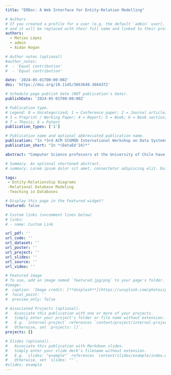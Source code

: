 ```yaml
---
title: "ERDoc: A Web Interface for Entity-Relation Modelling"

# Authors
# If you created a profile for a user (e.g. the default `admin` user), write the username (folder name) here
# and it will be replaced with their full name and linked to their profile.
authors:
  - Matías López
  - admin
  - Aidan Hogan

# Author notes (optional)
#author_notes:
#  - 'Equal contribution'
#  - 'Equal contribution'

date: '2024-05-01T00:00:00Z'
doi: 'https://doi.org/10.1145/3663649.3664372'

# Schedule page publish date (NOT publication's date).
publishDate: '2024-05-01T00:00:00Z'

# Publication type.
# Legend: 0 = Uncategorized; 1 = Conference paper; 2 = Journal article;
# 3 = Preprint / Working Paper; 4 = Report; 5 = Book; 6 = Book section;
# 7 = Thesis; 8 = Patent
publication_types: ['1']

# Publication name and optional abbreviated publication name.
publication: "In *3rd ACM SIGMOD International Workshop on Data Systems Education*"
publication_short: "In *(DataEd'24)*"

abstract: "Computer Science professors at the University of Chile have found that their students often lack the abilities required to adequately model a relational database, for example, in the context of capstone Software Engineering projects. These students have passed an introductory Databases course covering conceptual modelling via Entity--Relation (ER) diagrams. A possible cause is that modelling tools found on the Web force students to immediately think in terms of tables and foreign keys instead of in terms of concepts and how they connect. In this paper, we present ERDoc: an application aimed at assisting students and other users through the modelling process. We define a syntax to allow users to describe entities, their attributes and relationships; from these descriptions, we automatically and dynamically generate ER diagrams. Both syntactic and semantic errors are detected and informed to the user. Preliminary evaluations with professors, teaching assistants and students show that ERDoc Playground is usable and useful in the task of conceptual modelling of databases, and thus has the potential to improve the conceptual-modelling aptitudes of Computer Science students."

# Summary. An optional shortened abstract.
# summary: Lorem ipsum dolor sit amet, consectetur adipiscing elit. Duis posuere tellus ac convallis placerat. Proin tincidunt magna sed ex sollicitudin condimentum.

tags: 
 - Entity-Relationship Diagrams
 -Relational Database Modeling
 -Teaching in Databases

# Display this page in the Featured widget?
featured: false

# Custom links (uncomment lines below)
# links:
# - name: Custom Link

url_pdf: ''
url_code: ''
url_dataset: ''
url_poster: ''
url_project: ''
url_slides: ''
url_source: ''
url_video: ''

# Featured image
# To use, add an image named `featured.jpg/png` to your page's folder.
#image:
#  caption: 'Image credit: [**Unsplash**](https://unsplash.com/photos/pLCdAaMFLTE)'
#  focal_point: ''
#  preview_only: false

# Associated Projects (optional).
#   Associate this publication with one or more of your projects.
#   Simply enter your project's folder or file name without extension.
#   E.g. `internal-project` references `content/project/internal-project/index.md`.
#   Otherwise, set `projects: []`.
projects: []

# Slides (optional).
#   Associate this publication with Markdown slides.
#   Simply enter your slide deck's filename without extension.
#   E.g. `slides: "example"` references `content/slides/example/index.md`.
#   Otherwise, set `slides: ""`.
#slides: example
---
```

